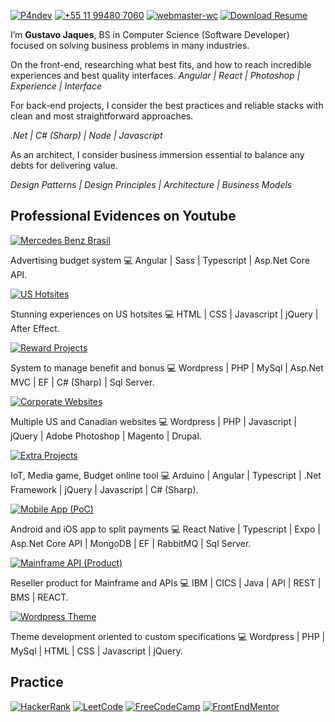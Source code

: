 [![P4ndev](https://img.shields.io/badge/Linkedin-000000.svg?style=for-the-badge&logo=Linkedin&logoColor=white)](https://www.linkedin.com/in/p4ndev)
[![+55 11 99480 7060](https://img.shields.io/badge/WhatsApp-000000?style=for-the-badge&logo=whatsapp&logoColor=white)](https://web.whatsapp.com/send?phone=5511994807060)
[![webmaster-wc](https://img.shields.io/badge/Skype-000000.svg?style=for-the-badge&logo=Skype&logoColor=white)](https://join.skype.com/invite/ubuGDMyRNSXx)
[![Download Resume](https://img.shields.io/badge/Download%20Resume-000000.svg?style=for-the-badge)](https://github.com/p4ndev/p4ndev/raw/main/gustavo_jaques_resume.pdf)

I’m **Gustavo Jaques**, BS in Computer Science (Software Developer) focused on solving business problems in many industries.

On the front-end, researching what best fits, and how to reach incredible experiences and best quality interfaces.
_Angular | React | Photoshop | Experience | Interface_

For back-end projects, I consider the best practices and reliable stacks with clean and most straightforward approaches.

_.Net | C# (Sharp) | Node | Javascript_

As an architect, I consider business immersion essential to balance any debts for delivering value.

_Design Patterns | Design Principles | Architecture | Business Models_

## Professional Evidences on Youtube

[![Mercedes Benz Brasil](https://img.shields.io/badge/Mercedes%20Benz%20Brasil-000000.svg?style=for-the-badge&logo=Youtube&logoColor=white)](https://youtube.com/playlist?list=PLX10LPZ3ZpwYaQexAcBhFwHey8_7DwEcs)

Advertising budget system 💻 Angular | Sass | Typescript | Asp.Net Core API.

[![US Hotsites](https://img.shields.io/badge/US%20Hotsites-000000.svg?style=for-the-badge&logo=Youtube&logoColor=white)](https://youtube.com/playlist?list=PLX10LPZ3ZpwYmTfzsRjGr2r7onfxmKQoE)

Stunning experiences on US hotsites 💻 HTML | CSS | Javascript | jQuery | After Effect.

[![Reward Projects](https://img.shields.io/badge/Reward%20Projects-000000.svg?style=for-the-badge&logo=Youtube&logoColor=white)](https://youtube.com/playlist?list=PLX10LPZ3ZpwaRwYBZHSDFzUUD8FVmdOcW)

System to manage benefit and bonus 💻 Wordpress | PHP | MySql | Asp.Net MVC | EF | C# (Sharp) | Sql Server.

[![Corporate Websites](https://img.shields.io/badge/Corporate%20Websites-000000.svg?style=for-the-badge&logo=Youtube&logoColor=white)](https://youtube.com/playlist?list=PLX10LPZ3Zpwa4UQEvZxKtK9-2QpX0J22f)

Multiple US and Canadian websites 💻 Wordpress | PHP | Javascript | jQuery | Adobe Photoshop | Magento | Drupal.

[![Extra Projects](https://img.shields.io/badge/Extra%20Projects-000000.svg?style=for-the-badge&logo=Youtube&logoColor=white)](https://youtube.com/playlist?list=PLX10LPZ3Zpwb_wNg0e48fqtUYLrOXGx27)

IoT, Media game, Budget online tool 💻 Arduino | Angular | Typescript | .Net Framework | jQuery | Javascript | C# (Sharp).

[![Mobile App (PoC)](https://img.shields.io/badge/Mobile%20App%20(PoC)-000000.svg?style=for-the-badge&logo=Youtube&logoColor=white)](https://youtube.com/playlist?list=PLX10LPZ3ZpwbmwpbsSwrn_8uYlkKiVtDb)

Android and iOS app to split payments 💻 React Native | Typescript | Expo | Asp.Net Core API | MongoDB | EF | RabbitMQ | Sql Server.

[![Mainframe API (Product)](https://img.shields.io/badge/Mainframe%20API%20(Product)-000000.svg?style=for-the-badge&logo=Youtube&logoColor=white)](https://youtube.com/playlist?list=PLX10LPZ3ZpwancyWAjqUV8Y21yQQeYHmO)

Reseller product for Mainframe and APIs 💻 IBM | CICS | Java | API | REST | BMS | REACT.

[![Wordpress Theme](https://img.shields.io/badge/Wordpress%20Theme-000000.svg?style=for-the-badge&logo=Youtube&logoColor=white)](https://youtube.com/playlist?list=PLX10LPZ3ZpwYH2M1l_qHkiYdfdyv2Bi4I)

Theme development oriented to custom specifications 💻 Wordpress | PHP | MySql | HTML | CSS | Javascript | jQuery.

## Practice

[![HackerRank](https://img.shields.io/badge/HackerRank-000000.svg?style=for-the-badge)](https://www.hackerrank.com/worldcellos)
[![LeetCode](https://img.shields.io/badge/LeetCode-000000.svg?style=for-the-badge)](https://leetcode.com/worldcellos)
[![FreeCodeCamp](https://img.shields.io/badge/FreeCodeCamp-000000.svg?style=for-the-badge)](https://www.freecodecamp.org/P4ndev)
[![FrontEndMentor](https://img.shields.io/badge/FrontEndMentor-000000.svg?style=for-the-badge)](https://www.frontendmentor.io/profile/p4ndev)
